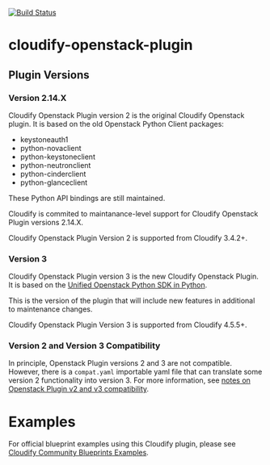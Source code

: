 [![Build Status](https://circleci.com/gh/cloudify-cosmo/cloudify-openstack-plugin.svg?style=shield&circle-token=:circle-token)](https://circleci.com/gh/cloudify-cosmo/cloudify-openstack-plugin)

# cloudify-openstack-plugin

## Plugin Versions

### Version 2.14.X

Cloudify Openstack Plugin version 2 is the original Cloudify Openstack plugin. It is based on the old Openstack Python Client packages:

  * keystoneauth1
  * python-novaclient
  * python-keystoneclient
  * python-neutronclient
  * python-cinderclient
  * python-glanceclient

These Python API bindings are still maintained.

Cloudify is commited to maintanance-level support for Cloudify Openstack Plugin versions 2.14.X.

Cloudify Openstack Plugin Version 2 is supported from Cloudify 3.4.2+.

### Version 3

Cloudify Openstack Plugin version 3 is the new Cloudify Openstack Plugin. It is based on the [Unified Openstack Python SDK in Python](https://github.com/openstack/openstacksdk).

This is the version of the plugin that will include new features in additional to maintenance changes.

Cloudify Openstack Plugin Version 3 is supported from Cloudify 4.5.5+.

### Version 2 and Version 3 Compatibility

In principle, Openstack Plugin versions 2 and 3 are not compatible. However, there is a `compat.yaml` importable yaml file that can translate some version 2 functionality into version 3. For more information, see [notes on Openstack Plugin v2 and v3 compatibility](https://docs.cloudify.co/5.0.0/working_with/official_plugins/infrastructure/openstackv3/#note-on-openstack-plugin-v2-x-compatibility).

# Examples
For official blueprint examples using this Cloudify plugin, please see [Cloudify Community Blueprints Examples](https://github.com/cloudify-community/blueprint-examples/).
